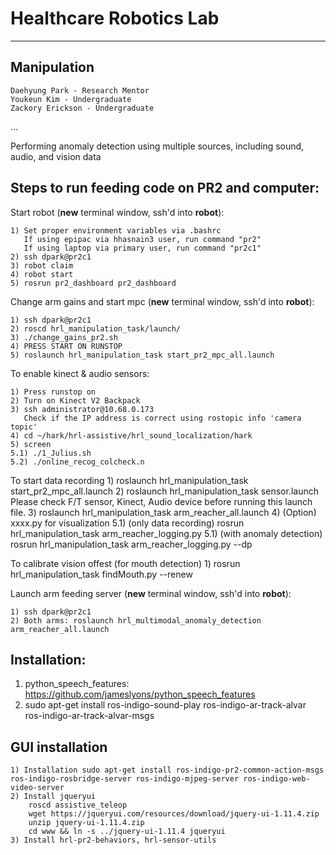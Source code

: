 Healthcare Robotics Lab
=======================

-------------------

Manipulation 
----------------------------

    Daehyung Park - Research Mentor
    Youkeun Kim - Undergraduate
    Zackory Erickson - Undergraduate

...


Performing anomaly detection using multiple sources, including sound, audio, and vision data


Steps to run feeding code on PR2 and computer:
----------------------------------------------


Start robot (**new** terminal window, ssh'd into **robot**):

    1) Set proper environment variables via .bashrc
       If using epipac via hhasnain3 user, run command "pr2"
       If using laptop via primary user, run command "pr2c1"
    2) ssh dpark@pr2c1
    3) robot claim
    4) robot start
    5) rosrun pr2_dashboard pr2_dashboard 


Change arm gains and start mpc (**new** terminal window, ssh'd into **robot**):
    
    1) ssh dpark@pr2c1
    2) roscd hrl_manipulation_task/launch/
    3) ./change_gains_pr2.sh
    4) PRESS START ON RUNSTOP
    5) roslaunch hrl_manipulation_task start_pr2_mpc_all.launch

To enable kinect & audio sensors:

    1) Press runstop on
    2) Turn on Kinect V2 Backpack
    3) ssh administrator@10.68.0.173
       Check if the IP address is correct using rostopic info 'camera topic'
    4) cd ~/hark/hrl-assistive/hrl_sound_localization/hark
    5) screen
    5.1) ./1_Julius.sh
    5.2) ./online_recog_colcheck.n

To start data recording
    1) roslaunch hrl_manipulation_task start_pr2_mpc_all.launch
    2) roslaunch hrl_manipulation_task sensor.launch
       Please check F/T sensor, Kinect, Audio device before running this launch file.
    3) roslaunch hrl_manipulation_task arm_reacher_all.launch
    4) (Option) xxxx.py for visualization
    5.1) (only data recording) rosrun hrl_manipulation_task arm_reacher_logging.py
    5.1) (with anomaly detection) rosrun hrl_manipulation_task arm_reacher_logging.py --dp
       

To calibrate vision offest (for mouth detection)
    1) rosrun hrl_manipulation_task findMouth.py --renew    








Launch arm feeding server (**new** terminal window, ssh'd into **robot**):
   
    1) ssh dpark@pr2c1
    2) Both arms: roslaunch hrl_multimodal_anomaly_detection arm_reacher_all.launch
    
        
Installation:
----------------------------
1) python_speech_features: https://github.com/jameslyons/python_speech_features     
2) sudo apt-get install ros-indigo-sound-play ros-indigo-ar-track-alvar ros-indigo-ar-track-alvar-msgs


GUI installation
----------------------------
    1) Installation sudo apt-get install ros-indigo-pr2-common-action-msgs ros-indigo-rosbridge-server ros-indigo-mjpeg-server ros-indigo-web-video-server
    2) Install jqueryui
        roscd assistive_teleop
        wget https://jqueryui.com/resources/download/jquery-ui-1.11.4.zip
        unzip jquery-ui-1.11.4.zip
        cd www && ln -s ../jquery-ui-1.11.4 jqueryui
    3) Install hrl-pr2-behaviors, hrl-sensor-utils
